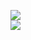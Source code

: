 [![](https://img.shields.io/badge/Made%20With-Github%20Spray-lightgrey.svg?style=for-the-badge&logo=github)](https://github.com/Annihil/github-spray#25529)  
[![](https://i.imgur.com/2DrTn0Z.gif)](https://github.com/Annihil/github-spray)